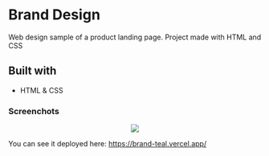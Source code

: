 # Brand Design
Web design sample of a product landing page. Project made with HTML and CSS

## Built with 

- HTML & CSS

### Screenchots

<p align="center">
<img align="center" style="margin: 0 auto;" src="https://i.imgur.com/7gmYX2R.png">
</p>

You can see it deployed here: https://brand-teal.vercel.app/
